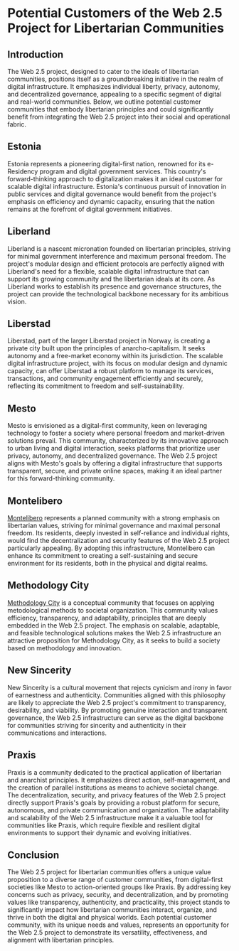 # Potential Customers of the Web 2.5 Project for Libertarian Communities

## Introduction

The Web 2.5 project, designed to cater to the ideals of libertarian communities, positions itself as a groundbreaking initiative in the realm of digital infrastructure. It emphasizes individual liberty, privacy, autonomy, and decentralized governance, appealing to a specific segment of digital and real-world communities. Below, we outline potential customer communities that embody libertarian principles and could significantly benefit from integrating the Web 2.5 project into their social and operational fabric.

## Estonia

Estonia represents a pioneering digital-first nation, renowned for its e-Residency program and digital government services. This country's forward-thinking approach to digitalization makes it an ideal customer for scalable digital infrastructure. Estonia's continuous pursuit of innovation in public services and digital governance would benefit from the project's emphasis on efficiency and dynamic capacity, ensuring that the nation remains at the forefront of digital government initiatives.

## Liberland

Liberland is a nascent micronation founded on libertarian principles, striving for minimal government interference and maximum personal freedom. The project's modular design and efficient protocols are perfectly aligned with Liberland's need for a flexible, scalable digital infrastructure that can support its growing community and the libertarian ideals at its core. As Liberland works to establish its presence and governance structures, the project can provide the technological backbone necessary for its ambitious vision.

## Liberstad

Liberstad, part of the larger Liberstad project in Norway, is creating a private city built upon the principles of anarcho-capitalism. It seeks autonomy and a free-market economy within its jurisdiction. The scalable digital infrastructure project, with its focus on modular design and dynamic capacity, can offer Liberstad a robust platform to manage its services, transactions, and community engagement efficiently and securely, reflecting its commitment to freedom and self-sustainability.

## Mesto

Mesto is envisioned as a digital-first community, keen on leveraging technology to foster a society where personal freedom and market-driven solutions prevail. This community, characterized by its innovative approach to urban living and digital interaction, seeks platforms that prioritize user privacy, autonomy, and decentralized governance. The Web 2.5 project aligns with Mesto's goals by offering a digital infrastructure that supports transparent, secure, and private online spaces, making it an ideal partner for this forward-thinking community.

## Montelibero

[Montelibero](Montelibero.md) represents a planned community with a strong emphasis on libertarian values, striving for minimal governance and maximal personal freedom. Its residents, deeply invested in self-reliance and individual rights, would find the decentralization and security features of the Web 2.5 project particularly appealing. By adopting this infrastructure, Montelibero can enhance its commitment to creating a self-sustaining and secure environment for its residents, both in the physical and digital realms.

## Methodology City

[Methodology City](./methodology/README.md) is a conceptual community that focuses on applying metodological methods to societal organization. This community values efficiency, transparency, and adaptability, principles that are deeply embedded in the Web 2.5 project. The emphasis on scalable, adaptable, and feasible technological solutions makes the Web 2.5 infrastructure an attractive proposition for Methodology City, as it seeks to build a society based on methodology and innovation.

## New Sincerity

New Sincerity is a cultural movement that rejects cynicism and irony in favor of earnestness and authenticity. Communities aligned with this philosophy are likely to appreciate the Web 2.5 project's commitment to transparency, desirability, and viability. By promoting genuine interaction and transparent governance, the Web 2.5 infrastructure can serve as the digital backbone for communities striving for sincerity and authenticity in their communications and interactions.

## Praxis

Praxis is a community dedicated to the practical application of libertarian and anarchist principles. It emphasizes direct action, self-management, and the creation of parallel institutions as means to achieve societal change. The decentralization, security, and privacy features of the Web 2.5 project directly support Praxis's goals by providing a robust platform for secure, autonomous, and private communication and organization. The adaptability and scalability of the Web 2.5 infrastructure make it a valuable tool for communities like Praxis, which require flexible and resilient digital environments to support their dynamic and evolving initiatives.

## Conclusion

The Web 2.5 project for libertarian communities offers a unique value proposition to a diverse range of customer communities, from digital-first societies like Mesto to action-oriented groups like Praxis. By addressing key concerns such as privacy, security, and decentralization, and by promoting values like transparency, authenticity, and practicality, this project stands to significantly impact how libertarian communities interact, organize, and thrive in both the digital and physical worlds. Each potential customer community, with its unique needs and values, represents an opportunity for the Web 2.5 project to demonstrate its versatility, effectiveness, and alignment with libertarian principles.
